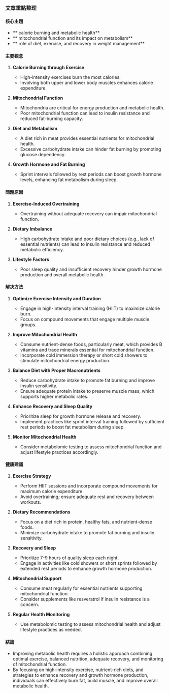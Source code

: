 ### 文章重點整理

#### 核心主題
- ** calorie burning and metabolic health**
- ** mitochondrial function and its impact on metabolism**
- ** role of diet, exercise, and recovery in weight management**

#### 主要觀念
1. **Calorie Burning through Exercise**
   - High-intensity exercises burn the most calories.
   - Involving both upper and lower body muscles enhances calorie expenditure.

2. **Mitochondrial Function**
   - Mitochondria are critical for energy production and metabolic health.
   - Poor mitochondrial function can lead to insulin resistance and reduced fat-burning capacity.

3. **Diet and Metabolism**
   - A diet rich in meat provides essential nutrients for mitochondrial health.
   - Excessive carbohydrate intake can hinder fat burning by promoting glucose dependency.

4. **Growth Hormone and Fat Burning**
   - Sprint intervals followed by rest periods can boost growth hormone levels, enhancing fat metabolism during sleep.

#### 問題原因
1. **Exercise-Induced Overtraining**
   - Overtraining without adequate recovery can impair mitochondrial function.

2. **Dietary Imbalance**
   - High carbohydrate intake and poor dietary choices (e.g., lack of essential nutrients) can lead to insulin resistance and reduced metabolic efficiency.

3. **Lifestyle Factors**
   - Poor sleep quality and insufficient recovery hinder growth hormone production and overall metabolic health.

#### 解决方法
1. **Optimize Exercise Intensity and Duration**
   - Engage in high-intensity interval training (HIIT) to maximize calorie burn.
   - Focus on compound movements that engage multiple muscle groups.

2. **Improve Mitochondrial Health**
   - Consume nutrient-dense foods, particularly meat, which provides B vitamins and trace minerals essential for mitochondrial function.
   - Incorporate cold immersion therapy or short cold showers to stimulate mitochondrial energy production.

3. **Balance Diet with Proper Macronutrients**
   - Reduce carbohydrate intake to promote fat burning and improve insulin sensitivity.
   - Ensure adequate protein intake to preserve muscle mass, which supports higher metabolic rates.

4. **Enhance Recovery and Sleep Quality**
   - Prioritize sleep for growth hormone release and recovery.
   - Implement practices like sprint interval training followed by sufficient rest periods to boost fat metabolism during sleep.

5. **Monitor Mitochondrial Health**
   - Consider metabolomic testing to assess mitochondrial function and adjust lifestyle practices accordingly.

#### 健康建議
1. **Exercise Strategy**
   - Perform HIIT sessions and incorporate compound movements for maximum calorie expenditure.
   - Avoid overtraining; ensure adequate rest and recovery between workouts.

2. **Dietary Recommendations**
   - Focus on a diet rich in protein, healthy fats, and nutrient-dense foods.
   - Minimize carbohydrate intake to promote fat burning and insulin sensitivity.

3. **Recovery and Sleep**
   - Prioritize 7-9 hours of quality sleep each night.
   - Engage in activities like cold showers or short sprints followed by extended rest periods to enhance growth hormone production.

4. **Mitochondrial Support**
   - Consume meat regularly for essential nutrients supporting mitochondrial function.
   - Consider supplements like resveratrol if insulin resistance is a concern.

5. **Regular Health Monitoring**
   - Use metabolomic testing to assess mitochondrial health and adjust lifestyle practices as needed.

#### 結論
- Improving metabolic health requires a holistic approach combining optimal exercise, balanced nutrition, adequate recovery, and monitoring of mitochondrial function.
- By focusing on high-intensity exercise, nutrient-rich diets, and strategies to enhance recovery and growth hormone production, individuals can effectively burn fat, build muscle, and improve overall metabolic health.